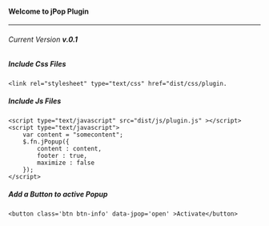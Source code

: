 #### Welcome to jPop Plugin
-----------------------------------------

###### Current Version **v.0.1**



##### Include Css Files

    <link rel="stylesheet" type="text/css" href="dist/css/plugin.

##### Include Js Files

    <script type="text/javascript" src="dist/js/plugin.js" ></script>
    <script type="text/javascript">
    	var content = "somecontent";
    	$.fn.jPopup({
    		content : content,
    		footer : true,
    		maximize : false 
    	});
    </script>


##### Add a Button to active Popup

    <button class='btn btn-info' data-jpop='open' >Activate</button>
